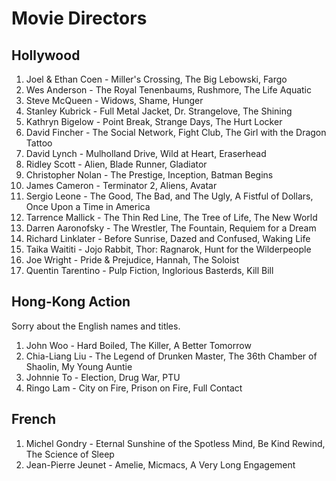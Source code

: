 # Movie Directors

## Hollywood

1. Joel & Ethan Coen - Miller's Crossing, The Big Lebowski, Fargo
1. Wes Anderson - The Royal Tenenbaums, Rushmore, The Life Aquatic
1. Steve McQueen - Widows, Shame, Hunger
1. Stanley Kubrick - Full Metal Jacket, Dr. Strangelove, The Shining
1. Kathryn Bigelow - Point Break, Strange Days, The Hurt Locker
1. David Fincher - The Social Network, Fight Club, The Girl with the Dragon Tattoo
1. David Lynch - Mulholland Drive, Wild at Heart, Eraserhead
1. Ridley Scott - Alien, Blade Runner, Gladiator
1. Christopher Nolan - The Prestige, Inception, Batman Begins
1. James Cameron - Terminator 2, Aliens, Avatar
1. Sergio Leone - The Good, The Bad, and The Ugly, A Fistful of Dollars, Once Upon a Time in America
1. Tarrence Mallick - The Thin Red Line, The Tree of Life, The New World
1. Darren Aaronofsky - The Wrestler, The Fountain, Requiem for a Dream
1. Richard Linklater - Before Sunrise, Dazed and Confused, Waking Life
1. Taika Waititi - Jojo Rabbit, Thor: Ragnarok, Hunt for the Wilderpeople
1. Joe Wright - Pride & Prejudice, Hannah, The Soloist
1. Quentin Tarentino - Pulp Fiction, Inglorious Basterds, Kill Bill

## Hong-Kong Action

Sorry about the English names and titles.

1. John Woo - Hard Boiled, The Killer, A Better Tomorrow
1. Chia-Liang Liu - The Legend of Drunken Master, The 36th Chamber of Shaolin, My Young Auntie
1. Johnnie To - Election, Drug War, PTU
1. Ringo Lam - City on Fire, Prison on Fire, Full Contact

## French

1. Michel Gondry - Eternal Sunshine of the Spotless Mind, Be Kind Rewind, The Science of Sleep
1. Jean-Pierre Jeunet - Amelie, Micmacs, A Very Long Engagement
